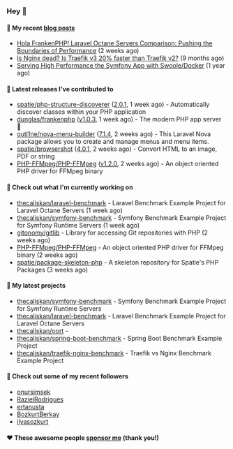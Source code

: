 ### Hey 👋

#### 📜 My recent [blog posts](https://caliskanemre.medium.com/)

- [Hola FrankenPHP! Laravel Octane Servers Comparison: Pushing the Boundaries of Performance](https://medium.com/beyn-technology/hola-frankenphp-laravel-octane-servers-comparison-pushing-the-boundaries-of-performance-d3e7ad8e652c?source=rss-cf41ab240584------2) (2 weeks ago)
- [Is Nginx dead? Is Traefik v3 20% faster than Traefik v2?](https://medium.com/beyn-technology/is-nginx-dead-is-traefik-v3-20-faster-than-traefik-v2-f28ffb7eed3e?source=rss-cf41ab240584------2) (9 months ago)
- [Serving High Performance the Symfony App with Swoole/Docker](https://medium.com/beyn-technology/serving-high-performance-the-symfony-app-with-swoole-docker-758d8f176889?source=rss-cf41ab240584------2) (1 year ago)

#### 🔭 Latest releases I've contributed to

- [spatie/php-structure-discoverer](https://github.com/spatie/php-structure-discoverer) ([2.0.1](https://github.com/spatie/php-structure-discoverer/releases/tag/2.0.1), 1 week ago) - Automatically discover classes within your PHP application
- [dunglas/frankenphp](https://github.com/dunglas/frankenphp) ([v1.0.3](https://github.com/dunglas/frankenphp/releases/tag/v1.0.3), 1 week ago) - The modern PHP app server 🧟
- [outl1ne/nova-menu-builder](https://github.com/outl1ne/nova-menu-builder) ([7.1.4](https://github.com/outl1ne/nova-menu-builder/releases/tag/7.1.4), 2 weeks ago) - This Laravel Nova package allows you to create and manage menus and menu items.
- [spatie/browsershot](https://github.com/spatie/browsershot) ([4.0.1](https://github.com/spatie/browsershot/releases/tag/4.0.1), 2 weeks ago) - Convert HTML to an image, PDF or string
- [PHP-FFMpeg/PHP-FFMpeg](https://github.com/PHP-FFMpeg/PHP-FFMpeg) ([v1.2.0](https://github.com/PHP-FFMpeg/PHP-FFMpeg/releases/tag/v1.2.0), 2 weeks ago) - An object oriented PHP driver for FFMpeg binary

#### 👷 Check out what I'm currently working on

- [thecaliskan/laravel-benchmark](https://github.com/thecaliskan/laravel-benchmark) - Laravel Benchmark Example Project for Laravel Octane Servers (1 week ago)
- [thecaliskan/symfony-benchmark](https://github.com/thecaliskan/symfony-benchmark) - Symfony Benchmark Example Project for Symfony Runtime Servers  (1 week ago)
- [gitonomy/gitlib](https://github.com/gitonomy/gitlib) - Library for accessing Git repositories with PHP (2 weeks ago)
- [PHP-FFMpeg/PHP-FFMpeg](https://github.com/PHP-FFMpeg/PHP-FFMpeg) - An object oriented PHP driver for FFMpeg binary (2 weeks ago)
- [spatie/package-skeleton-php](https://github.com/spatie/package-skeleton-php) - A skeleton repository for Spatie&#39;s PHP Packages (3 weeks ago)

#### 🌱 My latest projects

- [thecaliskan/symfony-benchmark](https://github.com/thecaliskan/symfony-benchmark) - Symfony Benchmark Example Project for Symfony Runtime Servers 
- [thecaliskan/laravel-benchmark](https://github.com/thecaliskan/laravel-benchmark) - Laravel Benchmark Example Project for Laravel Octane Servers
- [thecaliskan/oort](https://github.com/thecaliskan/oort) - 
- [thecaliskan/spring-boot-benchmark](https://github.com/thecaliskan/spring-boot-benchmark) - Spring Boot Benchmark Example Project
- [thecaliskan/traefik-nginx-benchmark](https://github.com/thecaliskan/traefik-nginx-benchmark) - Traefik vs Nginx Benchmark Example Project

#### 👯 Check out some of my recent followers

- [onursimsek](https://github.com/onursimsek)
- [RazielRodrigues](https://github.com/RazielRodrigues)
- [ertanusta](https://github.com/ertanusta)
- [BozkurtBerkay](https://github.com/BozkurtBerkay)
- [ilyasozkurt](https://github.com/ilyasozkurt)

#### ❤️ These awesome people [sponsor me](https://github.com/sponsors/thecaliskan) (thank you!)

